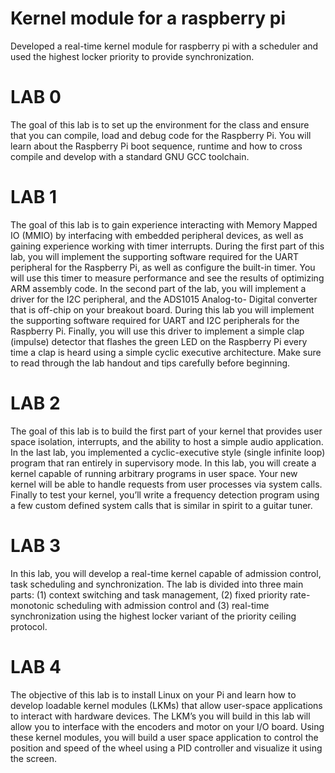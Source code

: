 # Kernel module for a raspberry pi
Developed a real-time kernel module for raspberry pi with a scheduler and used the highest locker priority to provide synchronization.

# LAB 0

The goal of this lab is to set up the environment for the class and ensure that you can compile, load and debug code for the Raspberry Pi. You will learn about the Raspberry Pi boot sequence, runtime and how to cross compile and develop with a standard GNU GCC toolchain.

# LAB 1

The goal of this lab is to gain experience interacting with Memory Mapped IO (MMIO) by interfacing with embedded peripheral devices, as well as gaining experience working with timer interrupts. During the first part of this lab, you will implement the supporting software required for the UART peripheral for the Raspberry Pi, as well as configure the built-in timer. You will use this timer to measure performance and see the results of optimizing ARM assembly code. In the second part of the lab, you will implement a driver for the I2C peripheral, and the ADS1015 Analog-to- Digital converter that is off-chip on your breakout board. During this lab you will implement the supporting software required for UART and I2C peripherals for the Raspberry Pi. Finally, you will use this driver to implement a simple clap (impulse) detector that flashes the green LED on the Raspberry Pi every time a clap is heard using a simple cyclic executive architecture. Make sure to read through the lab handout and tips carefully before beginning.

# LAB 2

The goal of this lab is to build the first part of your kernel that provides user space isolation, interrupts, and the ability to host a simple audio application. In the last lab, you implemented a cyclic-executive style (single infinite loop) program that ran entirely in supervisory mode. In this lab, you will create a kernel capable of running arbitrary programs in user space. Your new kernel will be able to handle requests from user processes via system calls. Finally to test your kernel, you’ll write a frequency detection program using a few custom defined system calls that is similar in spirit to a guitar tuner.

# LAB 3

In this lab, you will develop a real-time kernel capable of admission control, task scheduling and synchronization. The lab is divided into three main parts: (1) context switching and task management, (2) fixed priority rate-monotonic scheduling with admission control and (3) real-time synchronization using the highest locker variant of the priority ceiling protocol.

# LAB 4

The objective of this lab is to install Linux on your Pi and learn how to develop loadable kernel modules (LKMs) that allow user-space applications to interact with hardware devices. The LKM’s you will build in this lab will allow you to interface with the encoders and motor on your I/O board. Using these kernel modules, you will build a user space application to control the position and speed of the wheel using a PID controller and visualize it using the screen.
